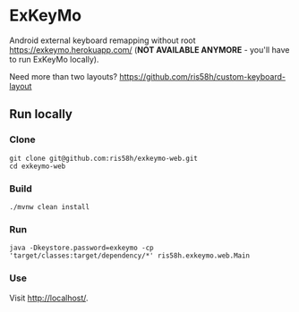 # ExKeyMo
Android external keyboard remapping without root https://exkeymo.herokuapp.com/ (**NOT AVAILABLE ANYMORE** - you'll have to run ExKeyMo locally).

Need more than two layouts? https://github.com/ris58h/custom-keyboard-layout

## Run locally

### Clone
```
git clone git@github.com:ris58h/exkeymo-web.git
cd exkeymo-web
```

### Build
```
./mvnw clean install
```

### Run
```
java -Dkeystore.password=exkeymo -cp 'target/classes:target/dependency/*' ris58h.exkeymo.web.Main
```

### Use
Visit [http://localhost/](http://localhost/).
